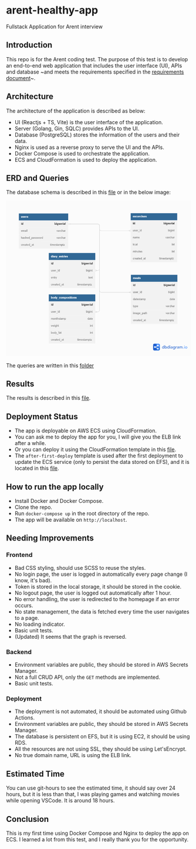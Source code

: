 # arent-healthy-app

Fullstack Application for Arent interview

## Introduction

This repo is for the Arent coding test. The purpose of this test is to develop an end-to-end web application that includes the user interface (UI), APIs and database ~and meets the requirements specified in the [requirements document](/docs/FullstackTest.pdf)~.

## Architecture

The architecture of the application is described as below:

- UI (Reactjs + TS, Vite) is the user interface of the application.
- Server (Golang, Gin, SQLC) provides APIs to the UI.
- Database (PostgreSQL) stores the information of the users and their data.
- Nginx is used as a reverse proxy to serve the UI and the APIs.
- Docker Compose is used to orchestrate the application.
- ECS and CloudFormation is used to deploy the application.

## ERD and Queries

The database schema is described in this [file](backend/db/migration/000001_init_schema.up.sql) or in the below image:

![ERD](docs/db_schema.png)

The queries are written in this [folder](backend/db/query)

## Results

The results is described in this [file](docs/results.md).

## Deployment Status

- The app is deployable on AWS ECS using CloudFormation.
- You can ask me to deploy the app for you, I will give you the ELB link after a while.
- Or you can deploy it using the CloudFormation template in this [file](aws/arent-health-cloudformation-before-first-deploy.yml).
- The `after-first-deploy` template is used after the first deployment to update the ECS service (only to persist the data stored on EFS), and it is located in this [file](aws/arent-health-cloudformation-after-first-deploy.yml).

## How to run the app locally

- Install Docker and Docker Compose.
- Clone the repo.
- Run `docker-compose up` in the root directory of the repo.
- The app will be available on `http://localhost`.

## Needing Improvements

### Frontend

- Bad CSS styling, should use SCSS to reuse the styles.
- No login page, the user is logged in automatically every page change (I know, it's bad).
- Token is stored in the local storage, it should be stored in the cookie.
- No logout page, the user is logged out automatically after 1 hour.
- No error handling, the user is redirected to the homepage if an error occurs.
- No state management, the data is fetched every time the user navigates to a page.
- No loading indicator.
- Basic unit tests.
- (Updated) It seems that the graph is reversed.

### Backend

- Environment variables are public, they should be stored in AWS Secrets Manager.
- Not a full CRUD API, only the `GET` methods are implemented.
- Basic unit tests.

### Deployment

- The deployment is not automated, it should be automated using Github Actions.
- Environment variables are public, they should be stored in AWS Secrets Manager.
- The database is persistent on EFS, but it is using EC2, it should be using RDS.
- All the resources are not using SSL, they should be using Let'sEncrypt.
- No true domain name, URL is using the ELB link.

## Estimated Time

You can use git-hours to see the estimated time, it should say over 24 hours, but it is less than that, I was playing games and watching movies while opening VSCode. It is around 18 hours.

## Conclusion

This is my first time using Docker Compose and Nginx to deploy the app on ECS. I learned a lot from this test, and I really thank you for the opportunity.
